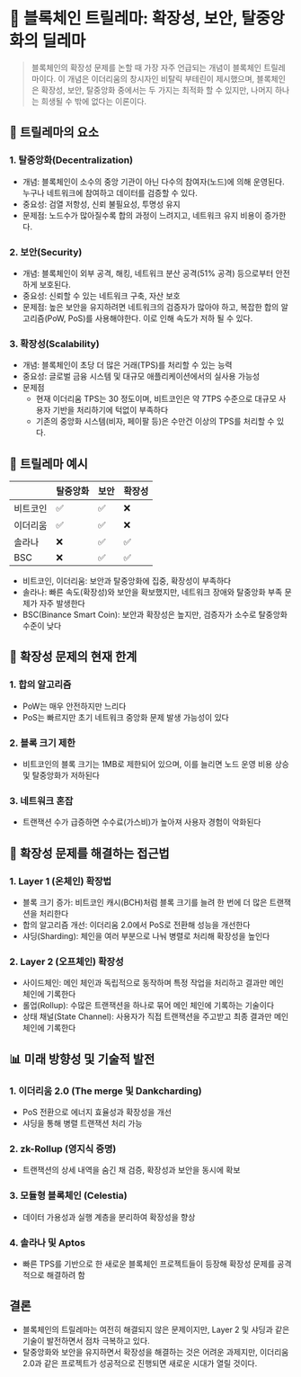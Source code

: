 # 🔗 블록체인 트릴레마: 확장성, 보안, 탈중앙화의 딜레마
> 블록체인의 확장성 문제를 논할 때 가장 자주 언급되는 개념이 블록체인 트릴레마이다. 이 개념은 이더리움의 창시자인 비탈릭 부테린이 제시했으며,
> 블록체인은 확장성, 보안, 탈중앙화 중에서는 두 가지는 최적화 할 수 있지만, 나머지 하나는 희생될 수 밖에 없다는 이론이다.

## 📌 트릴레마의 요소
### 1. 탈중앙화(Decentralization)
- 개념: 블록체인이 소수의 중앙 기관이 아닌 다수의 참여자(노드)에 의해 운영된다. 누구나 네트워크에 참여하고 데이터를 검증할 수 있다.
- 중요성: 검열 저항성, 신뢰 불필요성, 투명성 유지
- 문제점: 노드수가 많아질수록 합의 과정이 느려지고, 네트워크 유지 비용이 증가한다.

### 2. 보안(Security)
- 개념: 블록체인이 외부 공격, 해킹, 네트워크 분산 공격(51% 공격) 등으로부터 안전하게 보호된다.
- 중요성: 신뢰할 수 있는 네트워크 구축, 자산 보호
- 문제점: 높은 보안을 유지하려면 네트워크의 검증자가 많아야 하고, 복잡한 합의 알고리즘(PoW, PoS)를 사용해야한다. 이로 인해 속도가 저하 될 수 있다.

### 3. 확장성(Scalability)
- 개념: 블록체인이 초당 더 많은 거래(TPS)를 처리할 수 있는 능력
- 중요성: 글로벌 금융 시스템 및 대규모 애플리케이션에서의 실사용 가능성
- 문제점
  - 현재 이더리움 TPS는 30 정도이며, 비트코인은 약 7TPS 수준으로 대규모 사용자 기반을 처리하기에 턱없이 부족하다
  - 기존의 중앙화 시스템(비자, 페이팔 등)은 수만건 이상의 TPS를 처리할 수 있다.

## 🔎 트릴레마 예시
|| 탈중앙화 |보안| 확장성 |
|--|------|--|-----|
|비트코인| ✅    |✅| ❌   |
|이더리움|     ✅ |✅|  ❌   |
|솔라나| ❌     |✅| ✅   |
|BSC|    ❌  |✅| ✅   |
- 비트코인, 이더리움: 보안과 탈중앙화에 집중, 확장성이 부족하다
- 솔라나: 빠른 속도(확장성)와 보안을 확보했지만, 네트워크 장애와 탈중앙화 부족 문제가 자주 발생한다
- BSC(Binance Smart Coin): 보안과 확장성은 높지만, 검증자가 소수로 탈중앙화 수준이 낮다

## 🔐 확장성 문제의 현재 한계
### 1. 합의 알고리즘
- PoW는 매우 안전하지만 느리다
- PoS는 빠르지만 초기 네트워크 중앙화 문제 발생 가능성이 있다

### 2. 블록 크기 제한
- 비트코인의 블록 크기는 1MB로 제한되어 있으며, 이를 늘리면 노드 운영 비용 상승 및 탈중앙화가 저하된다

### 3. 네트워크 혼잡
- 트랜잭션 수가 급증하면 수수료(가스비)가 높아져 사용자 경험이 악화된다

## 🚀 확장성 문제를 해결하는 접근법
### 1. Layer 1 (온체인) 확장법
- 블록 크기 증가: 비트코인 캐시(BCH)처럼 블록 크기를 늘려 한 번에 더 많은 트랜잭션을 처리한다
- 합의 알고리즘 개선: 이더리움 2.0에서 PoS로 전환해 성능을 개선한다
- 샤딩(Sharding): 체인을 여러 부분으로 나눠 병렬로 처리해 확장성을 높인다

### 2. Layer 2 (오프체인) 확장성
- 사이드체인: 메인 체인과 독립적으로 동작하며 특정 작업을 처리하고 결과만 메인 체인에 기록한다
- 롤업(Rollup): 수많은 트랜잭션을 하나로 묶어 메인 체인에 기록하는 기술이다
- 상태 채널(State Channel): 사용자가 직접 트랜잭션을 주고받고 최종 결과만 메인 체인에 기록한다 

## 📊 미래 방향성 및 기술적 발전
### 1. 이더리움 2.0 (The merge 및 Dankcharding)
- PoS 전환으로 에너지 효율성과 확장성을 개선
- 샤딩을 통해 병렬 트랜잭션 처리 가능

### 2. zk-Rollup (영지식 증명)
- 트랜잭션의 상세 내역을 숨긴 채 검증, 확장성과 보안을 동시에 확보

### 3. 모듈형 블록체인 (Celestia)
- 데이터 가용성과 실행 계층을 분리하여 확장성을 향상

### 4. 솔라나 및 Aptos
- 빠른 TPS를 기반으로 한 새로운 블록체인 프로젝트들이 등장해 확장성 문제를 공격적으로 해결하려 함

## 결론
- 블록체인의 트릴레마는 여전히 해결되지 않은 문제이지만, Layer 2 및 샤딩과 같은 기술이 발전하면서 점차 극복하고 있다.
- 탈중앙화와 보안을 유지하면서 확장성을 해결하는 것은 어려운 과제지만, 이더리움 2.0과 같은 프로젝트가 성공적으로 진행되면 새로운 시대가 열릴 것이다. 